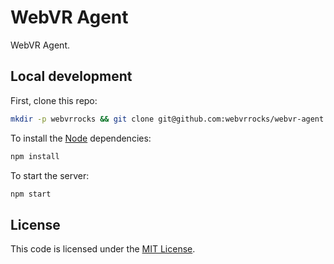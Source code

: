 # WebVR Agent

WebVR Agent.


## Local development

First, clone this repo:

```bash
mkdir -p webvrrocks && git clone git@github.com:webvrrocks/webvr-agent.git webvrrocks/webvr-agent && cd webvrrocks/webvr-agent
```

To install the [Node](https://nodejs.org/en/download/) dependencies:

```bash
npm install
```

To start the server:

```bash
npm start
```


## License

This code is licensed under the [MIT License](LICENSE.md).
